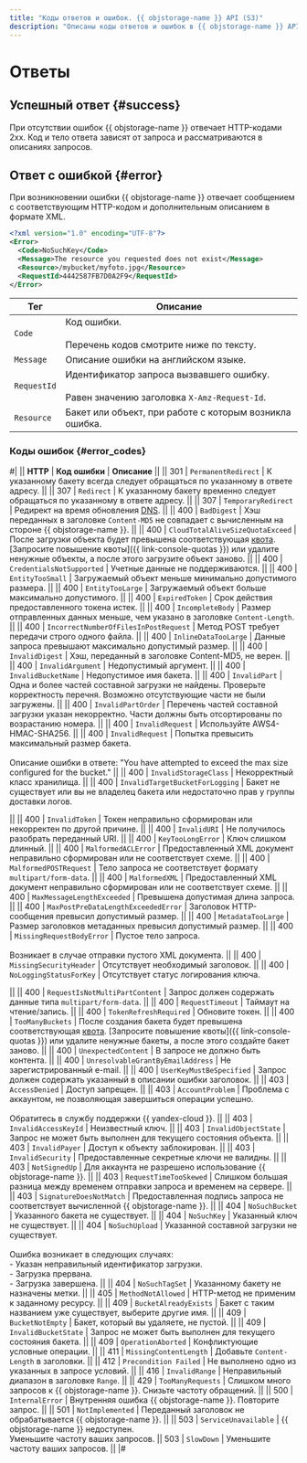 ```yaml
---
title: "Коды ответов и ошибок. {{ objstorage-name }} API (S3)"
description: "Описаны коды ответов и ошибок в {{ objstorage-name }} API (S3). Успешный ответ – при отсутствии ошибок {{ objstorage-name }} отвечает HTTP-кодами 2xx. Код и тело ответа зависят от запроса и рассматриваются в описаниях запросов. Ответ с ошибкой – при возникновении ошибки {{ objstorage-name }} отвечает сообщением с соответствующим HTTP-кодом и дополнительным описанием в формате XML. Подробно описаны коды ошибок и их расшифровка."
---
```


# Ответы

## Успешный ответ {#success}

При отсутствии ошибок {{ objstorage-name }} отвечает HTTP-кодами 2xx. Код и тело ответа зависят от запроса и рассматриваются в описаниях запросов.


## Ответ с ошибкой {#error}

При возникновении ошибки {{ objstorage-name }} отвечает сообщением с соответствующим HTTP-кодом и дополнительным описанием в формате XML.

```xml
<?xml version="1.0" encoding="UTF-8"?>
<Error>
  <Code>NoSuchKey</Code>
  <Message>The resource you requested does not exist</Message>
  <Resource>/mybucket/myfoto.jpg</Resource>
  <RequestId>4442587FB7D0A2F9</RequestId>
</Error>
```

Тег | Описание
----- | -----
`Code` | Код ошибки.<br/><br/>Перечень кодов смотрите ниже по тексту.
`Message` | Описание ошибки на английском языке.
`RequestId` | Идентификатор запроса вызвавшего ошибку.<br/><br/>Равен значению заголовка `X-Amz-Request-Id`.
`Resource` | Бакет или объект, при работе с которым возникла ошибка.


### Коды ошибок {#error_codes}

#|
|| **HTTP** | **Код ошибки** | **Описание** ||
|| 301 | `PermanentRedirect` | К указанному бакету всегда следует обращаться по указанному в ответе адресу. ||
|| 307 | `Redirect` | К указанному бакету временно следует обращаться по указанному в ответе адресу. ||
|| 307 | `TemporaryRedirect` | Редирект на время обновления [DNS](../../../glossary/dns.md). ||
|| 400 | `BadDigest` | Хэш переданных в заголовке `Content-MD5` не совпадает с вычисленным на стороне {{ objstorage-name }}. ||
|| 400 | `CloudTotalAliveSizeQuotaExceed` | После загрузки объекта будет превышена соответствующая [квота](../../concepts/limits.md). [Запросите повышение квоты]({{ link-console-quotas }}) или удалите ненужные объекты, а после этого загрузите объект заново. ||
|| 400 | `CredentialsNotSupported` | Учетные данные не поддерживаются. ||
|| 400 | `EntityTooSmall` | Загружаемый объект меньше минимально допустимого размера. ||
|| 400 | `EntityTooLarge` | Загружаемый объект больше максимально допустимого. ||
|| 400 | `ExpiredToken` | Срок действия предоставленного токена истек. ||
|| 400 | `IncompleteBody` | Размер отправленных данных меньше, чем указано в заголовке `Content-Length`. ||
|| 400 | `IncorrectNumberOfFilesInPostRequest` | Метод POST требует передачи строго одного файла. ||
|| 400 | `InlineDataTooLarge` | Данные запроса превышают максимально допустимый размер. ||
|| 400 | `InvalidDigest` | Хэш, переданный в заголовке Content-MD5, не верен. ||
|| 400 | `InvalidArgument` | Недопустимый аргумент. ||
|| 400 | `InvalidBucketName` | Недопустимое имя бакета. ||
|| 400 | `InvalidPart` | Одна и более частей составной загрузки не найдены. Проверьте корректность перечня. Возможно отсутствующие части не были загружены. ||
|| 400 | `InvalidPartOrder` | Перечень частей составной загрузки указан некорректно. Части должны быть отсортированы по возрастанию номера. ||
|| 400 | `InvalidRequest` | Используйте AWS4-HMAC-SHA256. ||
|| 400 | `InvalidRequest` | Попытка превысить максимальный размер бакета.<br/><br/>Описание ошибки в ответе: "You have attempted to exceed the max size configured for the bucket." ||
|| 400 | `InvalidStorageClass` | Некорректный класс хранилища. ||
|| 400 | `InvalidTargetBucketForLogging` | Бакет не существует или вы не владелец бакета или недостаточно прав у группы доставки логов.


||
|| 400 | `InvalidToken` | Токен неправильно сформирован или некорректен по другой причине. ||
|| 400 | `InvalidURI` | Не получилось разобрать переданный URI. ||
|| 400 | `KeyTooLongError` | Ключ слишком длинный. ||
|| 400 | `MalformedACLError` | Предоставленный XML документ неправильно сформирован или не соответствует схеме. ||
|| 400 | `MalformedPOSTRequest` | Тело запроса не соответствует формату `multipart/form-data`. ||
|| 400 | `MalformedXML` | Предоставленный XML документ неправильно сформирован или не соответствует схеме. ||
|| 400 | `MaxMessageLengthExceeded` | Превышена допустимая длина запроса. ||
|| 400 | `MaxPostPreDataLengthExceededError` | Заголовок HTTP-сообщения превысил допустимый размер. ||
|| 400 | `MetadataTooLarge` | Размер заголовков метаданных превысил допустимый размер. ||
|| 400 | `MissingRequestBodyError` | Пустое тело запроса.<br/><br/>Возникает в случае отправки пустого XML документа. ||
|| 400 | `MissingSecurityHeader` | Отсутствует необходимый заголовок. ||
|| 400 | `NoLoggingStatusForKey` | Отсутствует статус логирования ключа.


||
|| 400 | `RequestIsNotMultiPartContent` | Запрос должен содержать данные типа `multipart/form-data`. ||
|| 400 | `RequestTimeout` | Таймаут на чтение/запись. ||
|| 400 | `TokenRefreshRequired` | Обновите токен. ||
|| 400 | `TooManyBuckets` | После создания бакета будет превышена соответствующая [квота](../../concepts/limits.md). [Запросите повышение квоты]({{ link-console-quotas }}) или удалите ненужные бакеты, а после этого создайте бакет заново. ||
|| 400 | `UnexpectedContent` | В запросе не должно быть контента. ||
|| 400 | `UnresolvableGrantByEmailAddress` | Не зарегистрированный e-mail. ||
|| 400 | `UserKeyMustBeSpecified` | Запрос должен содержать указанный в описании ошибки заголовок. ||
|| 403 | `AccessDenied` | Доступ запрещен. ||
|| 403 | `AccountProblem` | Проблема с аккаунтом, не позволяющая завершиться операции успешно.<br/><br/>Обратитесь в службу поддержки {{ yandex-cloud }}. ||
|| 403 | `InvalidAccessKeyId` | Неизвестный ключ. ||
|| 403 | `InvalidObjectState` | Запрос не может быть выполнен для текущего состояния объекта. ||
|| 403 | `InvalidPayer` | Доступ к объекту заблокирован. ||
|| 403 | `InvalidSecurity` | Предоставленные секретные ключи не валидны. ||
|| 403 | `NotSignedUp` | Для аккаунта не разрешено использование {{ objstorage-name }}. ||
|| 403 | `RequestTimeTooSkewed` | Слишком большая разница между временем отправки запроса и временем на сервере. ||
|| 403 | `SignatureDoesNotMatch` | Предоставленная подпись запроса не соответствует вычисленной {{ objstorage-name }}. ||
|| 404 | `NoSuchBucket` | Указанного бакета не существует. ||
|| 404 | `NoSuchKey` | Указанный ключ не существует. ||
|| 404 | `NoSuchUpload` | Указанной составной загрузки не существует.<br/><br/>Ошибка возникает в следующих случаях:<br/>- Указан неправильный идентификатор загрузки.<br/>- Загрузка прервана.<br/>- Загрузка завершена. ||
|| 404 | `NoSuchTagSet` | Указанному бакету не назначены метки. ||
|| 405 | `MethodNotAllowed` | HTTP-метод не применим к заданному ресурсу. ||
|| 409 | `BucketAlreadyExists` | Бакет с таким названием уже существует, выберите другие имя. ||
|| 409 | `BucketNotEmpty` | Бакет, который вы удаляете, не пустой. ||
|| 409 | `InvalidBucketState` | Запрос не может быть выполнен для текущего состояния бакета. ||
|| 409 | `OperationAborted` | Конфликтующие условные операции. ||
|| 411 | `MissingContentLength` | Добавьте `Content-Length` в заголовки. ||
|| 412 | `Precondition Failed` | Не выполнено одно из указанных в запросе условий. ||
|| 416 | `InvalidRange` | Неправильный диапазон в заголовке `Range`. ||
|| 429 | `TooManyRequests` | Слишком много запросов к {{ objstorage-name }}. Снизьте частоту обращений. ||
|| 500 | `InternalError` | Внутренняя ошибка {{ objstorage-name }}. Повторите запрос. ||
|| 501 | `NotImplemented` | Переданный заголовок не обрабатывается {{ objstorage-name }}. ||
|| 503 | `ServiceUnavailable` | {{ objstorage-name }} недоступен.<br/>Уменьшите частоту ваших запросов.
|| 503 | `SlowDown` | Уменьшите частоту ваших запросов. ||
|#